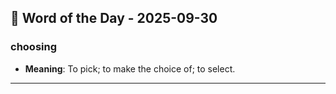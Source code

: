 ## 📅 Word of the Day - 2025-09-30

### **choosing**
- **Meaning**: To pick; to make the choice of; to select.

---
